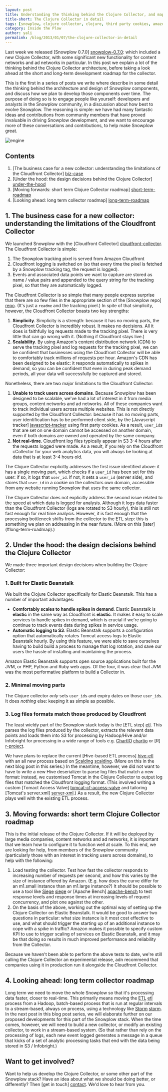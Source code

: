```yaml
---
layout: post
title: Understanding the thinking behind the Clojure Collector, and mapping out its development going forwards
title-short: The Clojure Collector in detail
tags: [snowplow, clojure collector, clojure, third party cookies, amazon elastic beanstalk]
category: Inside the Plow
author: yali
permalink: /blog/2013/01/07/the-clojure-collector-in-detail
---
```


Last week we released [Snowplow 0.7.0] [snowplow-0.7.0]: which included a new Clojure Collector, with some significant new functionality for content networks and ad networks in particular. In this post we explain a lot of the thinking behind the Clojure Collector architecture, before taking a look ahead at the short and long-term development roadmap for the collector.

This is the first in a series of posts we write where describe in some detail the thinking behind the architecture and design of Snowplow components, and discuss how we plan to develop those components over time. The purpose of doing so is to engage people like yourself: developers and analysts in the Snowplow community, in a discussion about how best to evolve Snowplow. The reasoning is simple: we have had many fantastic ideas and contributions from community members that have proved invaluable in driving Snowplow development, and we want to encourage more of these conversations and contributions, to help make Snowplow great.

![engine][engine-pic]

## Contents

1. [The business case for a new collector: understanding the limitations of the Cloudfront Collector] [biz-case]
2. [Under the hood: the design decisions behind the Clojure Collector] [under-the-hood]
3. [Moving forwards: short term Clojure Collector roadmap] [short-term-roadmap]
4. [Looking ahead: long term collector roadmap] [long-term-roadmap]


<!--more-->

<h2><a name="biz-case">1. The business case for a new collector: understanding the limitations of the Cloudfront Collector</a></h2>

We launched Snowplow with the [Cloudfront Collector] [cloudfront-collector]. The Cloudfront Collector is simple:

1. The Snowplow tracking pixel is served from Amazon Cloudfront
2. Cloudfront logging is switched on (so that every time the pixel is fetched by a Snowplow tracking tag, the request is logged).
3. Events and associated data points we want to capture are stored as name / value pairs and appended to the query string for the tracking pixel, so that they are automatically logged.  

The Cloudfront Collector is so simple that many people express surprise that there are so few files in the appropriate section of the [Snowplow repo] [repo]. (It's just a `readme` and the tracking pixel.) In spite of that simplicity, however, the Cloudfront Collector boasts two key strengths:

1. **Simplicity**. Simplicity is a strength: because it has no moving parts, the Cloudfront Collector is incredibly robust. It makes no decisions. All it does is faithfully log requests made to the tracking pixel. There is very little that can go wrong with it. (Nothing if Cloudfront stays live.)
2. **Scalability**. By using Amazon's content distribution network (CDN) to serve the tracking pixel and log requests for the tracking pixel, we can be confident that businesses using the Cloudfront Collector will be able to comfortably track millions of requests per hour. Amazon's CDN has been designed to be elastic: it responds automatically to spikes in demand, so you can be confident that even in during peak demand periods, all your data will successfully be captured and stored.

Nonetheless, there are two major limitations to the Cloudfront Collector:

1. **Unable to track users across domains**. Because Snowplow has been designed to be scalable, we've had a lot of interest in it from media groups, content networks and ad networks. All of these companies want to track individual users across multiple websites. This is not directly supported by the Cloudfront Collector: because it has no moving parts, user identification has to be performed client side, by the [Javascript tracker] [javascript-tracker] using first party cookies. As a result, `user_id`s that are set on one domain cannot be accessed on another domain, even if both domains are owned and operated by the same company.
2. **Not real-time**. Cloudfront log files typically appear in S3 3-4 hours after the requests logged were made. As a result, if you rely on the Cloudfront cCollector for your web analytics data, you will always be looking at data that is at least 3-4 hours old.

The Clojure Collector explicitly addresses the first issue identified above: it has a single moving part, which checks if a `user_id` has been set for this user: if so, it logs that `user_id`. If not, it sets a `user_id` (server side), and stores that `user_id` in a cookie on the collectors own domain, accessible from any website running Snowplow that uses the same collector.

The Clojure Collector does not explicitly address the second issue related to the speed at which data is logged for analysis. Although it logs data faster than the Cloudfront Collector (logs are rotated to S3 hourly), this is still not fast enough for real time analysis. However, it is fast enough that the processing bottleneck shifts from the collector to the ETL step: this is something we plan on addressing in the near future. (More on this [later] (#long-term-roadmap).)

<h2><a name="under-the-hood">2. Under the hood: the design decisions behind the Clojure Collector</a></h2>

We made three important design decisions when building the Clojure Collector:

### 1. Built for Elastic Beanstalk

We built the Clojure Collector specifically for Elastic Beanstalk. This has a number of important advantages:

* **Comfortably scales to handle spikes in demand**. Elastic Beanstalk is **elastic** in the same way as Cloudfront is **elastic**. It makes it easy to scale services to handle spikes in demand, which is crucial if we're going to continue to track events data during spikes in service usage.
* **Automatic logging to S3**. Elastic Beanstalk supports a configuration option that automatically rotates Tomcat access logs to Elastic Beanstalk hourly. By using this feature, we were able to save ourselves having to build build a process to manage that log rotation, and save our users the hassle of installing and maintaining the process.

Amazon Elastic Beanstalk supports open source applications built for the JVM, or PHP, Python and Ruby web apps. Of the four, it was clear that JVM was the most performative platform to build a Collector in.

### 2. Minimal moving parts

The Clojure collector _only_ sets `user_id`s and expiry dates on those `user_id`s. It does _nothing_ else: keeping it as simple as possible.

### 3. Log files formats match those produced by Cloudfront

The least wieldy part of the Snowplow stack today is the [ETL step] [etl]. This parses the log files produced by the collector, extracts the relevant data points and loads them into S3 for processing by Hadoop/Hive and/or Infobright for processing in a wide range of tools e.g. [ChartIO] [chartio] or [R] [r-project].

We have plans to replace the current [Hive-based ETL process] [hive-etl] with an all new process based on [Scalding] [scalding]. (More on this in the next blog post in this series.) In the meantime, however, we did not want to have to write a new Hive deserializer to parse log files that match a new format: instead, we customised Tomcat in the Clojure Collector to output log files that matched the Cloudfront logging format. (This involved writing a custom [Tomact Access Valve] [tomcat-cf-access-valve] and tailoring [Tomcat's server.xml] [server-xml].) As a result, the new Clojure Collector plays well with the existing ETL process.

<h2><a name="short-term-roadmap">3. Moving forwards: short term Clojure Collector roadmap</a></h2>

This is the initial release of the Clojure Collector. If it will be deployed by large media companies, content networks and ad networks, it is important that we learn how to configure it to function well at scale. To this end, we are looking for help, from members of the Snowplow community (particularly those with an interest in tracking users across domains), to help with the following:

1. Load testing the collector. Test how fast the collector responds to increasing number of requests per second, and how this varies by the size of instance offered by Amazon. (E.g. how does the curve differ for an m1.small instance than an m1.large instance?) It should be possible to use a tool like [Siege] [siege] or [Apache Bench] [apache-bench] to test response levels and response times at increasing levels of request concurrency, and plot one against the other.
2. On the basis of the above, working out the optimal way of setting up the Clojure Collector on Elastic Beanstalk. It would be good to answer two questions in particular: what size instance is it most cost effective to use, and what should trigger the starting up of an additional instance to cope with a spike in traffic? Amazon makes it possible to specify custom KPI to use to trigger scaling of services on Elastic Beanstalk, and it may be that doing so results in much improved performance and reliability from the Collector.

Because we haven't been able to perform the above tests to date, we're still calling the Clojure Collector an experimental release, adn recommend that companies using it in production run it alongside the Cloudfront Collector.

<h2><a name="long-term-roadmap">4. Looking ahead: long term collector roadmap</a></h2>

Long term we need to move the whole Snowplow so that it's processing data faster, closer to real-time. This primarily means moving the [ETL] [etl] process from a Hadoop, batch-based process that is run at regular intervals to a stream-based, always on process, using a technology like [Storm] [storm]. In the next post in this blog post series, we will elaborate further on our proposed developments for this part of the Snowplow stack. When the time comes, however, we will need to build a new collector, or modify an existing collector, to work in a stream-based system. (So that rather than rely on the processing of logs, each new event logged generates a message in a queue that kicks of a set of analytic processing tasks that end with the data being stored in S3 / Infobright.)

## Want to get involved?

Want to help us develop the Clojure Collector, or some other part of the Snowplow stack? Have an idea about what we should be doing better, or differently? Then [get in touch] [contact]. We'd love to hear from you.



[snowplow-0.7.0]: /blog/2013/01/03/snowplow-0.7.0-released/
[engine-pic]: /assets/img/blog/2013/01/engine.jpg
[biz-case]: /blog/2013/01/07/the-clojure-collector-in-detail#biz-case
[under-the-hood]: /blog/2013/01/07/the-clojure-collector-in-detail#under-the-hood
[short-term-roadmap]: /blog/2013/01/07/the-clojure-collector-in-detail#short-term-roadmap
[long-term-roadmap]: /blog/2013/01/07/the-clojure-collector-in-detail#long-term-roadmap
[cloudfront-collector]: https://github.com/snowplow/snowplow/wiki/setting-up-the-cloudfront-collector
[javascript-tracker]: https://github.com/snowplow/snowplow/wiki/javascript-tracker-setup
[etl]: https://github.com/snowplow/snowplow/wiki/choosing-an-etl-module
[chartio]: http://chartio.com
[r-project]: http://www.r-project.org/
[hive-etl]: https://github.com/snowplow/snowplow/wiki/hive-etl-setup
[scalding]: https://github.com/twitter/scalding
[tomcat-cf-access-valve]: [tomcat-cf-access-valve]
[server-xml]: https://github.com/snowplow/snowplow/blob/master/2-collectors/clojure-collector/war-resources/.ebextensions/server.xml
[siege]: http://www.joedog.org/siege-home/
[apache-bench]: http://httpd.apache.org/docs/2.2/programs/ab.html
[storm]: http://storm-project.net/
[contact]: /about/index.html
[repo]: https://github.com/snowplow/snowplow/tree/master/2-collectors/cloudfront-collector
